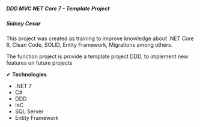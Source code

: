 <h5>DDD MVC NET Core 7 - Template Project </h5>

</hr>

<h5>Sidney Cesar</h5>

This project was created as training to improve knowledge about .NET Core 6, Clean Code, SOLID, Entity Framework, Migrations among others.

The function project is provide a template project DDD, to implement new features on future projects

 &#10004; <b>Technologies</b>

* .NET 7 
* C#
* DDD
* IoC
* SQL Server
* Entity Framework 




